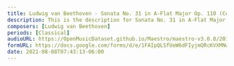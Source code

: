 ```yaml
---
title: Ludwig van Beethoven - Sonata No. 31 in A-Flat Major Op. 110 (Complete) (1)
description: This is the description for Sonata No. 31 in A-Flat Major Op. 110 (Complete) by Ludwig van Beethoven
composers: [Ludwig van Beethoven]
periods: [Classical]
audioURL: https://OpenMusicDataset.github.io/Maestro/maestro-v3.0.0/2014/MIDI-UNPROCESSED_06-08_R1_2014_MID--AUDIO_06_R1_2014_wav--3.midi
formURL: https://docs.google.com/forms/d/e/1FAIpQLSfUeW6dFIyjmQRcKVXMNwg42GUwSKerImprB-mlyCpVzXKwQA/viewform
date: 2021-08-08T07:43:13-06:00
---
```

